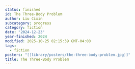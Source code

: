 ```yaml
---
status: finished
id: The Three-Body Problem
author: Liu Cixin
subcategory: progress
category: fiction
date: "2024-12-23"
year-finished: 2024
modified: 2025-10-25 02:15:39 GMT-04:00
tags:
  - fiction
posters: "[[library/posters/the-three-body-problem.jpg]]"
title: The Three-Body Problem
---
```

